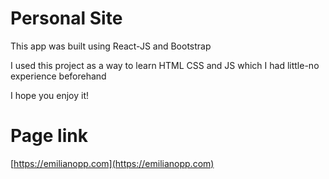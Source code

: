 # Personal Site

This app was built using React-JS and Bootstrap 

I used this project as a way to learn HTML CSS and JS which I had little-no experience beforehand 

I hope you enjoy it!

# Page link
[https://emilianopp.com](https://emilianopp.com)
